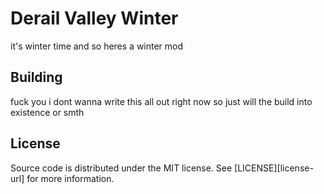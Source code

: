 <!-- TITLE -->
<h1>Derail Valley Winter</h1>
<p>
	it's winter time and so heres a winter mod
</p>


<!-- BUILDING -->
## Building

fuck you i dont wanna write this all out right now so just will the build into existence or smth


<!-- LICENSE -->

## License

Source code is distributed under the MIT license.
See [LICENSE][license-url] for more information.